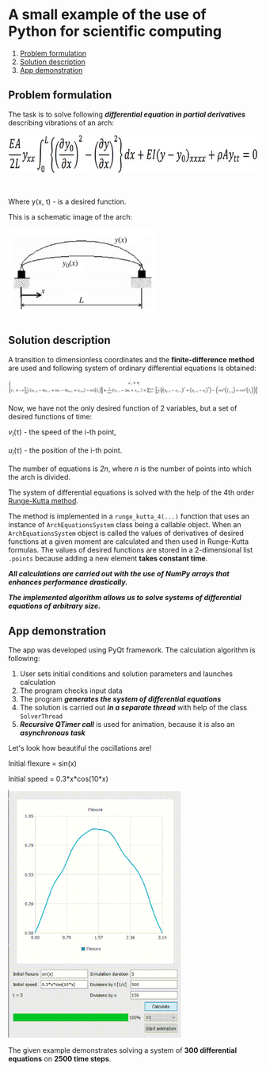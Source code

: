 # A small example of the use of Python for scientific computing

1. [Problem formulation](https://github.com/RozbiyNick/arch-vibrations/new/main?readme=1#problem-formulation)
2. [Solution description](https://github.com/RozbiyNick/arch-vibrations/new/main?readme=1#solution-description)
3. [App demonstration](https://github.com/RozbiyNick/arch-vibrations/new/main?readme=1#app-demonstration)

## Problem formulation
The task is to solve following ***differential equation in partial derivatives*** describing vibrations of an arch:

<img src="https://github.com/RozbiyNick/readme-images/blob/main/arch-vibrations/2%20partial%20equation.jpg" height="80px" alt="Partial differential equation for arch vibrations">

![]()

Where y(x, t) - is a desired function.

This is a schematic image of the arch:

![Arch](https://github.com/RozbiyNick/readme-images/blob/main/arch-vibrations/1%20arch.jpg)

## Solution description

A transition to dimensionless coordinates and the **finite-difference method** are used and following system of ordinary differential equations is obtained:

![System of ordinary differential equations decribing arch vibrations](https://github.com/RozbiyNick/readme-images/blob/main/arch-vibrations/3%20system%20of%20equations.jpg)

Now, we have not the only desired function of 2 variables, but a set of desired functions of time:

*v<sub>i<sub>*(τ) - the speed of the i-th point,

*u<sub>i<sub>*(τ) - the position of the i-th point.

The number of equations is *2n*, where *n* is the number of points into which the arch is divided.

The system of differential equations is solved with the help of the 4th order [Runge-Kutta method](https://en.wikipedia.org/wiki/Runge%E2%80%93Kutta_methods).

The method is implemented in a `runge_kutta_4(...)` function that uses an instance of `ArchEquationsSystem` class being a callable object. 
When an `ArchEquationsSystem` object is called the values of derivatives of desired functions at a given moment are calculated and then used in Runge-Kutta formulas.
The values of desired functions are stored in a 2-dimensional list `.points` because adding a new element **takes constant time**.

***All calculations are carried out with the use of NumPy arrays that enhances performance drastically.***

***The implemented algorithm allows us to solve systems of differential equations of arbitrary size.***

## App demonstration

The app was developed using PyQt framework. The calculation algorithm is following:

1. User sets initial conditions and solution parameters and launches calculation
2. The program checks input data
3. The program ***generates the system of differential equations***
3. The solution is carried out ***in a separate thread*** with help of the class `SolverThread`
4. ***Recursive QTimer call*** is used for animation, because it is also an ***asynchronous task***

Let's look how beautiful the oscillations are!

Initial flexure = sin(x)

Initial speed = 0.3\*x\*cos(10*x)

<img src="https://github.com/RozbiyNick/readme-images/blob/main/arch-vibrations/4-Calculation-demo.gif" alt="Arch vibrations example 1" height="500">

The given example demonstrates solving a system of **300 differential equations** on **2500 time steps**.
